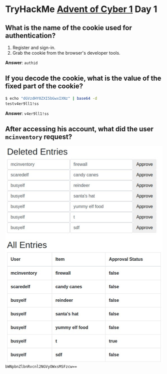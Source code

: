 # TryHackMe [Advent of Cyber 1](https://tryhackme.com/room/25daysofchristmas) Day 1
## What is the name of the cookie used for authentication?
1. Register and sign-in.
2. Grab the cookie from the browser's developer tools.

**Answer**: `authid`
## If you decode the cookie, what is the value of the fixed part of the cookie?
```bash
$ echo "dGVzdHY0ZXI5bGwxIXNz" | base64 -d
testv4er9ll1!ss
```

**Answer**: `v4er9ll1!ss`
## After accessing his account, what did the user `mcinventory` request?
![](entries.jpg)
`bWNpbnZlbnRvcnl2NGVyOWxsMSFzcw==`
